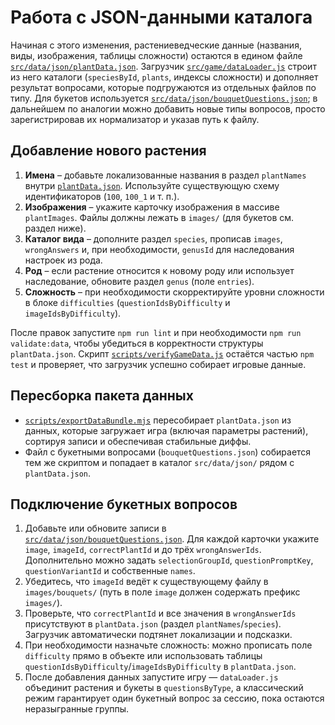 # Работа с JSON-данными каталога

Начиная с этого изменения, растениеведческие данные (названия, виды, изображения, таблицы сложности) остаются в едином файле [`src/data/json/plantData.json`](../src/data/json/plantData.json). Загрузчик [`src/game/dataLoader.js`](../src/game/dataLoader.js) строит из него каталоги (`speciesById`, `plants`, индексы сложности) и дополняет результат вопросами, которые подгружаются из отдельных файлов по типу. Для букетов используется [`src/data/json/bouquetQuestions.json`](../src/data/json/bouquetQuestions.json); в дальнейшем по аналогии можно добавить новые типы вопросов, просто зарегистрировав их нормализатор и указав путь к файлу.

## Добавление нового растения

1. **Имена** – добавьте локализованные названия в раздел `plantNames` внутри [`plantData.json`](../src/data/json/plantData.json). Используйте существующую схему идентификаторов (`100`, `100_1` и т. п.).
2. **Изображения** – укажите карточку изображения в массиве `plantImages`. Файлы должны лежать в `images/` (для букетов см. раздел ниже).
3. **Каталог вида** – дополните раздел `species`, прописав `images`, `wrongAnswers` и, при необходимости, `genusId` для наследования настроек из рода.
4. **Род** – если растение относится к новому роду или использует наследование, обновите раздел `genus` (поле `entries`).
5. **Сложность** – при необходимости скорректируйте уровни сложности в блоке `difficulties` (`questionIdsByDifficulty` и `imageIdsByDifficulty`).

После правок запустите `npm run lint` и при необходимости `npm run validate:data`, чтобы убедиться в корректности структуры `plantData.json`. Скрипт [`scripts/verifyGameData.js`](../scripts/verifyGameData.js) остаётся частью `npm test` и проверяет, что загрузчик успешно собирает игровые данные.

## Пересборка пакета данных

- [`scripts/exportDataBundle.mjs`](../scripts/exportDataBundle.mjs) пересобирает `plantData.json` из данных, которые загружает игра (включая параметры растений), сортируя записи и обеспечивая стабильные диффы.
- Файл с букетными вопросами (`bouquetQuestions.json`) собирается тем же скриптом и попадает в каталог `src/data/json/` рядом с `plantData.json`.

## Подключение букетных вопросов

1. Добавьте или обновите записи в [`src/data/json/bouquetQuestions.json`](../src/data/json/bouquetQuestions.json). Для каждой карточки укажите `image`, `imageId`, `correctPlantId` и до трёх `wrongAnswerIds`. Дополнительно можно задать `selectionGroupId`, `questionPromptKey`, `questionVariantId` и собственные `names`.
2. Убедитесь, что `imageId` ведёт к существующему файлу в `images/bouquets/` (путь в поле `image` должен содержать префикс `images/`).
3. Проверьте, что `correctPlantId` и все значения в `wrongAnswerIds` присутствуют в `plantData.json` (раздел `plantNames`/`species`). Загрузчик автоматически подтянет локализации и подсказки.
4. При необходимости назначьте сложность: можно прописать поле `difficulty` прямо в объекте или использовать таблицы `questionIdsByDifficulty`/`imageIdsByDifficulty` в `plantData.json`.
5. После добавления данных запустите игру — `dataLoader.js` объединит растения и букеты в `questionsByType`, а классический режим гарантирует один букетный вопрос за сессию, пока остаются неразыгранные группы.
